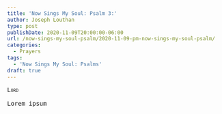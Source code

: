 ```yaml
---
title: 'Now Sings My Soul: Psalm 3:'
author: Joseph Louthan
type: post
publishDate: 2020-11-09T20:00:00-06:00
url: /now-sings-my-soul-psalm/2020-11-09-pm-now-sings-my-soul-psalm/
categories:
  - Prayers
tags:
  - 'Now Sings My Soul: Psalms'
draft: true
---
```


<pre>
<div style="font-variant: small-caps;">Lord</div>
Lorem ipsum
</pre>
